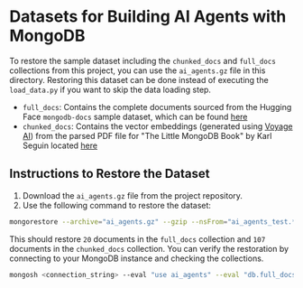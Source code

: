 # Datasets for Building AI Agents with MongoDB

To restore the sample dataset including the `chunked_docs` and `full_docs` collections from this project, you can use the `ai_agents.gz` file in this directory. Restoring this dataset can be done instead of executing the `load_data.py` if you want to skip the data loading step.

- `full_docs`: Contains the complete documents sourced from the Hugging Face `mongodb-docs` sample dataset, which can be found [here](https://huggingface.co/datasets/MongoDB/mongodb-docs)
- `chunked_docs`: Contains the vector embeddings (generated using [Voyage AI](https://github.com/voyage-ai/voyageai-python)) from the parsed PDF file for "The Little MongoDB Book" by Karl Seguin located [here](https://www.openmymind.net/mongodb.pdf)

## Instructions to Restore the Dataset

1. Download the `ai_agents.gz` file from the project repository.
2. Use the following command to restore the dataset:

```bash
mongorestore --archive="ai_agents.gz" --gzip --nsFrom="ai_agents_test.*" --nsTo="ai_agents.*" <connection_string> --drop
```

This should restore `20` documents in the `full_docs` collection and `107` documents in the `chunked_docs` collection. You can verify the restoration by connecting to your MongoDB instance and checking the collections.

```bash
mongosh <connection_string> --eval "use ai_agents" --eval "db.full_docs.countDocuments()" --shell
```